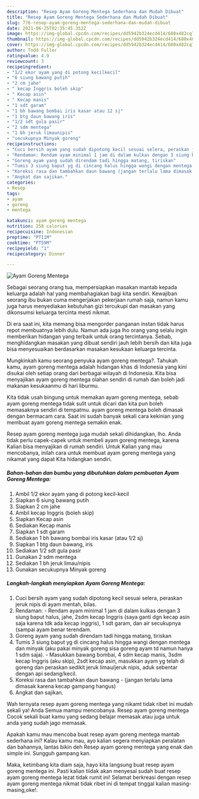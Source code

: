 ```yaml
---
description: "Resep Ayam Goreng Mentega Sederhana dan Mudah Dibuat"
title: "Resep Ayam Goreng Mentega Sederhana dan Mudah Dibuat"
slug: 776-resep-ayam-goreng-mentega-sederhana-dan-mudah-dibuat
date: 2021-06-25T02:35:45.352Z
image: https://img-global.cpcdn.com/recipes/dd5942b324ecd414/680x482cq70/ayam-goreng-mentega-foto-resep-utama.jpg
thumbnail: https://img-global.cpcdn.com/recipes/dd5942b324ecd414/680x482cq70/ayam-goreng-mentega-foto-resep-utama.jpg
cover: https://img-global.cpcdn.com/recipes/dd5942b324ecd414/680x482cq70/ayam-goreng-mentega-foto-resep-utama.jpg
author: Todd Fuller
ratingvalue: 4.9
reviewcount: 3
recipeingredient:
- "1/2 ekor ayam yang di potong kecilkecil"
- "6 siung bawang putih"
- "2 cm jahe"
- " kecap Inggris boleh skip"
- " Kecap asin"
- " Kecap manis"
- "1 sdt garam"
- "1 bh bawang bombai iris kasar atau 12 sj"
- "1 btg daun bawang iris"
- "1/2 sdt gula pasir"
- "2 sdm mentega"
- "1 bh jeruk limaunipis"
- "secukupnya Minyak goreng"
recipeinstructions:
- "Cuci bersih ayam yang sudah dipotong kecil sesuai selera, peraskan jeruk nipis di ayam mentah, bilas."
- "Rendaman: Rendam ayam minimal 1 jam di dalam kulkas dengan 3 siung baput halus, jahe, 2sdm kecap Inggris (saya ganti dgn kecap asin saja karena tdk ada kecap inggris), 1 sdt garam, dan air secukupnya (sampai ayam benar terendam."
- "Goreng ayam yang sudah direndam tadi hingga matang, tiriskan"
- "Tumis 3 siung baput yg di cincang halus hingga wangi dengan mentega dan minyak (aku pakai minyak goreng sisa goreng ayam td namun hanya 1 sdm saja). Masukkan bawang bombai, 4 sdm kecap manis, 3sdm kecap Inggris (aku skip), 2sdt kecap asin, masukkan ayam yg telah di goreng dan peraskan sedikit jeruk limau/jeruk nipis, aduk sebentar dengan api sedang/kecil."
- "Koreksi rasa dan tambahkan daun bawang (jangan terlalu lama dimasak karena kecap gampang hangus)"
- "Angkat dan sajikan."
categories:
- Resep
tags:
- ayam
- goreng
- mentega

katakunci: ayam goreng mentega 
nutrition: 258 calories
recipecuisine: Indonesian
preptime: "PT11M"
cooktime: "PT59M"
recipeyield: "1"
recipecategory: Dinner

---
```



![Ayam Goreng Mentega](https://img-global.cpcdn.com/recipes/dd5942b324ecd414/680x482cq70/ayam-goreng-mentega-foto-resep-utama.jpg)

Sebagai seorang orang tua, mempersiapkan masakan mantab kepada keluarga adalah hal yang membahagiakan bagi kita sendiri. Kewajiban seorang ibu bukan cuma mengerjakan pekerjaan rumah saja, namun kamu juga harus menyediakan kebutuhan gizi tercukupi dan masakan yang dikonsumsi keluarga tercinta mesti nikmat.

Di era  saat ini, kita memang bisa mengorder panganan instan tidak harus repot membuatnya lebih dulu. Namun ada juga lho orang yang selalu ingin memberikan hidangan yang terbaik untuk orang tercintanya. Sebab, menghidangkan masakan yang dibuat sendiri jauh lebih bersih dan kita juga bisa menyesuaikan berdasarkan masakan kesukaan keluarga tercinta. 



Mungkinkah kamu seorang penyuka ayam goreng mentega?. Tahukah kamu, ayam goreng mentega adalah hidangan khas di Indonesia yang kini disukai oleh setiap orang dari berbagai wilayah di Indonesia. Kita bisa menyajikan ayam goreng mentega olahan sendiri di rumah dan boleh jadi makanan kesukaanmu di hari liburmu.

Kita tidak usah bingung untuk memakan ayam goreng mentega, sebab ayam goreng mentega tidak sulit untuk dicari dan kita pun boleh memasaknya sendiri di tempatmu. ayam goreng mentega boleh dimasak dengan bermacam cara. Saat ini sudah banyak sekali cara kekinian yang membuat ayam goreng mentega semakin enak.

Resep ayam goreng mentega juga mudah sekali dihidangkan, lho. Anda tidak perlu capek-capek untuk membeli ayam goreng mentega, karena Kalian bisa menyajikan di rumah sendiri. Untuk Kalian yang mau mencobanya, inilah cara untuk membuat ayam goreng mentega yang nikamat yang dapat Kita hidangkan sendiri.

<!--inarticleads1-->

##### Bahan-bahan dan bumbu yang dibutuhkan dalam pembuatan Ayam Goreng Mentega:

1. Ambil 1/2 ekor ayam yang di potong kecil-kecil
1. Siapkan 6 siung bawang putih
1. Siapkan 2 cm jahe
1. Ambil  kecap Inggris (boleh skip)
1. Siapkan  Kecap asin
1. Sediakan  Kecap manis
1. Siapkan 1 sdt garam
1. Sediakan 1 bh bawang bombai iris kasar (atau 1/2 sj)
1. Siapkan 1 btg daun bawang, iris
1. Sediakan 1/2 sdt gula pasir
1. Gunakan 2 sdm mentega
1. Sediakan 1 bh jeruk limau/nipis
1. Gunakan secukupnya Minyak goreng




<!--inarticleads2-->

##### Langkah-langkah menyiapkan Ayam Goreng Mentega:

1. Cuci bersih ayam yang sudah dipotong kecil sesuai selera, peraskan jeruk nipis di ayam mentah, bilas.
1. Rendaman: - Rendam ayam minimal 1 jam di dalam kulkas dengan 3 siung baput halus, jahe, 2sdm kecap Inggris (saya ganti dgn kecap asin saja karena tdk ada kecap inggris), 1 sdt garam, dan air secukupnya (sampai ayam benar terendam.
1. Goreng ayam yang sudah direndam tadi hingga matang, tiriskan
1. Tumis 3 siung baput yg di cincang halus hingga wangi dengan mentega dan minyak (aku pakai minyak goreng sisa goreng ayam td namun hanya 1 sdm saja). - Masukkan bawang bombai, 4 sdm kecap manis, 3sdm kecap Inggris (aku skip), 2sdt kecap asin, masukkan ayam yg telah di goreng dan peraskan sedikit jeruk limau/jeruk nipis, aduk sebentar dengan api sedang/kecil.
1. Koreksi rasa dan tambahkan daun bawang - (jangan terlalu lama dimasak karena kecap gampang hangus)
1. Angkat dan sajikan.




Wah ternyata resep ayam goreng mentega yang nikamt tidak ribet ini mudah sekali ya! Anda Semua mampu mencobanya. Resep ayam goreng mentega Cocok sekali buat kamu yang sedang belajar memasak atau juga untuk anda yang sudah jago memasak.

Apakah kamu mau mencoba buat resep ayam goreng mentega mantab sederhana ini? Kalau kamu mau, ayo kalian segera menyiapkan peralatan dan bahannya, lantas bikin deh Resep ayam goreng mentega yang enak dan simple ini. Sungguh gampang kan. 

Maka, ketimbang kita diam saja, hayo kita langsung buat resep ayam goreng mentega ini. Pasti kalian tiidak akan menyesal sudah buat resep ayam goreng mentega lezat tidak rumit ini! Selamat berkreasi dengan resep ayam goreng mentega nikmat tidak ribet ini di tempat tinggal kalian masing-masing,oke!.

